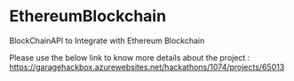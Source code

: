 # EthereumBlockchain
BlockChainAPI to Integrate with Ethereum Blockchain

Please use the below link to know more details about the project :
https://garagehackbox.azurewebsites.net/hackathons/1074/projects/65013

